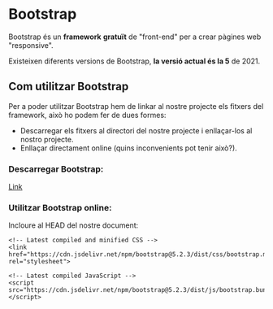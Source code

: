 # Bootstrap

Bootstrap és un **framework** **gratuït** de "front-end" per a crear pàgines web "responsive".

Existeixen diferents versions de Bootstrap, **la versió actual és la 5** de 2021.

## Com utilitzar Bootstrap

Per a poder utilitzar Bootstrap hem de linkar al nostre projecte els fitxers del framework, això ho podem fer de dues formes:

- Descarregar els fitxers al directori del nostre projecte i enllaçar-los al nostro projecte.
- Enllaçar directament online (quins inconvenients pot tenir això?).

### Descarregar Bootstrap:

[Link](https://getbootstrap.com/docs/5.3/getting-started/download/)

### Utilitzar Bootstrap online:

Incloure al HEAD del nostre document:

```
<!-- Latest compiled and minified CSS -->
<link href="https://cdn.jsdelivr.net/npm/bootstrap@5.2.3/dist/css/bootstrap.min.css" rel="stylesheet">

<!-- Latest compiled JavaScript -->
<script src="https://cdn.jsdelivr.net/npm/bootstrap@5.2.3/dist/js/bootstrap.bundle.min.js"></script>
```

